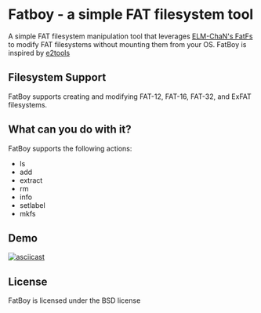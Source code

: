 # Fatboy - a simple FAT filesystem tool
A simple FAT filesystem manipulation tool that leverages [ELM-ChaN's FatFs](http://elm-chan.org/fsw/ff/00index_e.html) to modify FAT filesystems without mounting them from your OS. FatBoy is inspired by [e2tools](http://home.earthlink.net/~k_sheff/sw/e2tools/)

## Filesystem Support

FatBoy supports creating and modifying FAT-12, FAT-16, FAT-32, and ExFAT filesystems.

## What can you do with it?

FatBoy supports the following actions:
 - ls
 - add
 - extract
 - rm
 - info
 - setlabel
 - mkfs

## Demo
[![asciicast](https://asciinema.org/a/7xhyngal8knmvwdh4dn3ybkcz.png)](https://asciinema.org/a/7xhyngal8knmvwdh4dn3ybkcz)

## License
FatBoy is licensed under the BSD license
